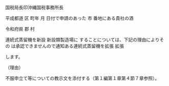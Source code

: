 国税局長印沖縄国税事務所長

平成都道 区 町年 月 日付で申請のあった 市 番地にある貴社の酒

令和府県 郡 村

連続式蒸留機を新設 新設類製造場に することについては、下記の理由によりその は承認できませんので通知ある連続式蒸留機を拡張 拡張

します。

（理由）

不服申立て等についての教示文を添付する（第１編第１章第４節７章参照）。